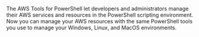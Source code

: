 The AWS Tools for PowerShell let developers and administrators manage their AWS services and resources in the PowerShell scripting environment. Now you can manage your AWS resources with the same PowerShell tools you use to manage your Windows, Linux, and MacOS environments.